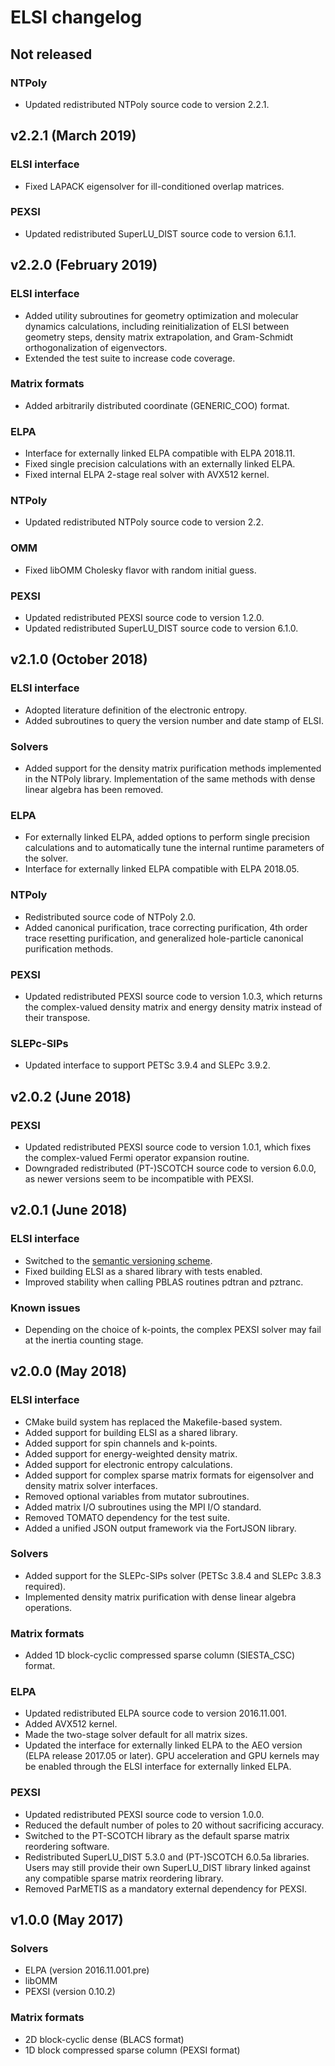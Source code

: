 # ELSI changelog

## Not released

### NTPoly
* Updated redistributed NTPoly source code to version 2.2.1.

## v2.2.1 (March 2019)

### ELSI interface

* Fixed LAPACK eigensolver for ill-conditioned overlap matrices.

### PEXSI
* Updated redistributed SuperLU\_DIST source code to version 6.1.1.

## v2.2.0 (February 2019)

### ELSI interface

* Added utility subroutines for geometry optimization and molecular dynamics
  calculations, including reinitialization of ELSI between geometry steps,
  density matrix extrapolation, and Gram-Schmidt orthogonalization of
  eigenvectors.
* Extended the test suite to increase code coverage.

### Matrix formats
* Added arbitrarily distributed coordinate (GENERIC\_COO) format.

### ELPA
* Interface for externally linked ELPA compatible with ELPA 2018.11.
* Fixed single precision calculations with an externally linked ELPA.
* Fixed internal ELPA 2-stage real solver with AVX512 kernel.

### NTPoly
* Updated redistributed NTPoly source code to version 2.2.

### OMM
* Fixed libOMM Cholesky flavor with random initial guess.

### PEXSI
* Updated redistributed PEXSI source code to version 1.2.0.
* Updated redistributed SuperLU\_DIST source code to version 6.1.0.

## v2.1.0 (October 2018)

### ELSI interface
* Adopted literature definition of the electronic entropy.
* Added subroutines to query the version number and date stamp of ELSI.

### Solvers
* Added support for the density matrix purification methods implemented in the
  NTPoly library. Implementation of the same methods with dense linear algebra
  has been removed.

### ELPA
* For externally linked ELPA, added options to perform single precision
  calculations and to automatically tune the internal runtime parameters of the
  solver.
* Interface for externally linked ELPA compatible with ELPA 2018.05.

### NTPoly
* Redistributed source code of NTPoly 2.0.
* Added canonical purification, trace correcting purification, 4th order trace
  resetting purification, and generalized hole-particle canonical purification
  methods.

### PEXSI
* Updated redistributed PEXSI source code to version 1.0.3, which returns the
  complex-valued density matrix and energy density matrix instead of their
  transpose.

### SLEPc-SIPs
* Updated interface to support PETSc 3.9.4 and SLEPc 3.9.2.

## v2.0.2 (June 2018)

### PEXSI
* Updated redistributed PEXSI source code to version 1.0.1, which fixes the
  complex-valued Fermi operator expansion routine.
* Downgraded redistributed (PT-)SCOTCH source code to version 6.0.0, as newer
  versions seem to be incompatible with PEXSI.

## v2.0.1 (June 2018)

### ELSI interface
* Switched to the [semantic versioning scheme](http://semver.org).
* Fixed building ELSI as a shared library with tests enabled.
* Improved stability when calling PBLAS routines pdtran and pztranc.

### Known issues
* Depending on the choice of k-points, the complex PEXSI solver may fail at the
  inertia counting stage.

## v2.0.0 (May 2018)

### ELSI interface
* CMake build system has replaced the Makefile-based system.
* Added support for building ELSI as a shared library.
* Added support for spin channels and k-points.
* Added support for energy-weighted density matrix.
* Added support for electronic entropy calculations.
* Added support for complex sparse matrix formats for eigensolver and density
  matrix solver interfaces.
* Removed optional variables from mutator subroutines.
* Added matrix I/O subroutines using the MPI I/O standard.
* Removed TOMATO dependency for the test suite.
* Added a unified JSON output framework via the FortJSON library.

### Solvers
* Added support for the SLEPc-SIPs solver (PETSc 3.8.4 and SLEPc 3.8.3
  required).
* Implemented density matrix purification with dense linear algebra operations.

### Matrix formats
* Added 1D block-cyclic compressed sparse column (SIESTA\_CSC) format.

### ELPA
* Updated redistributed ELPA source code to version 2016.11.001.
* Added AVX512 kernel.
* Made the two-stage solver default for all matrix sizes.
* Updated the interface for externally linked ELPA to the AEO version (ELPA
  release 2017.05 or later). GPU acceleration and GPU kernels may be enabled
  through the ELSI interface for externally linked ELPA.

### PEXSI
* Updated redistributed PEXSI source code to version 1.0.0.
* Reduced the default number of poles to 20 without sacrificing accuracy.
* Switched to the PT-SCOTCH library as the default sparse matrix reordering
  software.
* Redistributed SuperLU\_DIST 5.3.0 and (PT-)SCOTCH 6.0.5a libraries. Users may
  still provide their own SuperLU\_DIST library linked against any compatible
  sparse matrix reordering library.
* Removed ParMETIS as a mandatory external dependency for PEXSI.

## v1.0.0 (May 2017)

### Solvers
* ELPA (version 2016.11.001.pre)
* libOMM
* PEXSI (version 0.10.2)

### Matrix formats
* 2D block-cyclic dense (BLACS format)
* 1D block compressed sparse column (PEXSI format)
